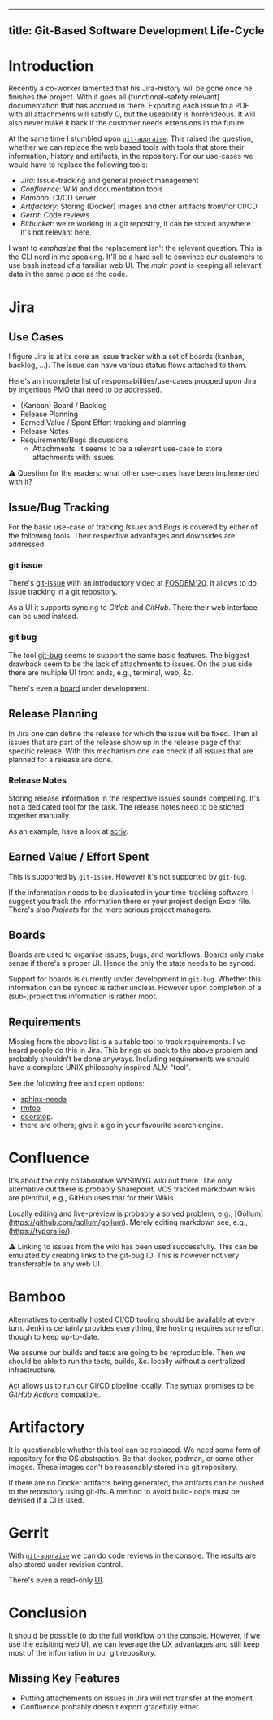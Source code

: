 ----------
title: Git-Based Software Development Life-Cycle
----------


# Introduction

Recently a co-worker lamented that his Jira-history will be gone once he
finishes the project. With it goes all (functional-safety relevant)
documentation that has accrued in there. Exporting each issue to a PDF with all
attachments will satisfy Q, but the useability is horrendeous. It will also
never make it back if the customer needs extensions in the future.


At the same time I stumbled upon
[`git-appraise`](https://github.com/google/git-appraise). This raised the
question, whether we can replace the web based tools with tools that store
their information, history and artifacts, in the repository. For our use-cases
we would have to replace the following tools:

* *Jira*: Issue-tracking and general project management
* *Confluence*: Wiki and documentation tools
* *Bamboo*: CI/CD server
* *Artifactory*: Storing (Docker) images and other artifacts from/for CI/CD
* *Gerrit*: Code reviews
* *Bitbucket*: we're working in a git repositry, it can be stored anywhere. It's not relevant here.

I want to *emphasize* that the replacement isn't the relevant question. This is
the CLI nerd in me speaking. It'll be a hard sell to convince our customers to
use bash instead of a familiar web UI. The *main point* is keeping all relevant
data in the same place as the code.


# Jira

## Use Cases

I figure Jira is at its core an issue tracker with a set of boards (kanban,
backlog, ...). The issue can have various status flows attached to them.

Here's an incomplete list of responsabilities/use-cases propped upon Jira by
ingenious PMO that need to be addressed.

* (Kanban) Board / Backlog
* Release Planning
* Earned Value / Spent Effort tracking and planning
* Release Notes
* Requirements/Bugs discussions
	* Attachments. It seems to be a relevant use-case to store attachments with issues.

⚠ Question for the readers: what other use-cases have been implemented with it?


## Issue/Bug Tracking

For the basic use-case of tracking *Issues* and *Bugs* is covered by either of
the following tools. Their respective advantages and downsides are addressed.

### git issue

There's [git-issue](https://github.com/dspinellis/git-issue) with an introductory
video at [FOSDEM'20](https://archive.fosdem.org/2020/schedule/event/git_issue_management/).
It allows to do issue tracking in a git repository.

As a UI it supports syncing to *Gitlab* and *GitHub*. There their web interface
can be used instead.

### git bug

The tool [git-bug](https://github.com/MichaelMure/git-bug) seems to support the
same basic features. The biggest drawback seem to be the lack of attachments
to issues. On the plus side there are multiple UI front ends, e.g., terminal,
web, &c.

There's even a [board](https://github.com/MichaelMure/git-bug/pull/843) under
development.

## Release Planning

In Jira one can define the release for which the issue will be fixed. Then all
issues that are part of the release show up in the release page of that specific
release. With this mechanism one can check if all issues that are planned for a
release are done.

### Release Notes

Storing release information in the respective issues sounds compelling. It's
not a dedicated tool for the task. The release notes need to be stiched together
manually.

As an example, have a look at [scriv](https://github.com/nedbat/scriv).


## Earned Value / Effort Spent

This is supported by `git-issue`. However it's not supported by `git-bug`.

If the information needs to be duplicated in your time-tracking software, I
suggest you track the information there or your project design Excel file.
There's also *Projects* for the more serious project managers.


## Boards

Boards are used to organise issues, bugs, and workflows. Boards only make sense
if there's a proper UI. Hence the only the state needs to be synced.

Support for boards is currently under development in `git-bug`. Whether this
information can be synced is rather unclear. However upon completion of a
(sub-)project this information is rather moot.

## Requirements

Missing from the above list is a suitable tool to track requirements. I've
heard people do this in Jira. This brings us back to the above problem and
probably shouldn't be done anyways. Including requirements we should have a
complete UNIX philosophy inspired ALM "tool".

See the following free and open options:

* [sphinx-needs](https://sphinx-needs.readthedocs.io/en/latest/)
* [rmtoo](http://rmtoo.florath.net/)
* [doorstop](https://doorstop.readthedocs.io/en/latest/).
* there are others; give it a go in your favourite search engine.

# Confluence

It's about the only collaborative WYSIWYG wiki out there. The only alternative
out there is probably Sharepoint. VCS tracked markdown wikis are plentiful,
e.g., GitHub uses that for their Wikis.

Locally editing and live-preview is probably a solved problem, e.g., [Gollum]
(https://github.com/gollum/gollum). Merely editing markdown see, e.g.,
(https://typora.io/).

⚠ Linking to issues from the wiki has been used successfully. This can be
emulated by creating links to the git-bug ID. This is however not very
transferrable to any web UI.


# Bamboo

Alternatives to centrally hosted CI/CD tooling should be available at every
turn. Jenkins certainly provides everything, the hosting requires some effort
though to keep up-to-date.

We assume our builds and tests are going to be reproducible. Then we should be
able to run the tests, builds, &c. locally without a centralized
infrastructure.

[Act](https://github.com/nektos/act) allows us to run our CI/CD pipeline
locally. The syntax promises to be *GitHub Actions* compatible.

# Artifactory

It is questionable whether this tool can be replaced. We need some form of
repository for the OS abstraction. Be that docker, podman, or some other images.
These images can't be reasonably stored in a git repository.

If there are no Docker artifacts being generated, the artifacts can be pushed
to the repository using git-lfs. A method to avoid build-loops must be devised
if a CI is used.


# Gerrit

With [`git-appraise`](https://github.com/google/git-appraise) we can do code reviews
in the console. The results are also stored under revision control.

There's even a read-only [UI](https://github.com/google/git-appraise-web).


# Conclusion

It should be possible to do the full workflow on the console. However, if we use
the exisiting web UI, we can leverage the UX advantages and still keep
most of the information in our git repository.

## Missing Key Features

* Putting attachements on issues in Jira will not transfer at the moment.
* Confluence probably doesn't export gracefully either.
